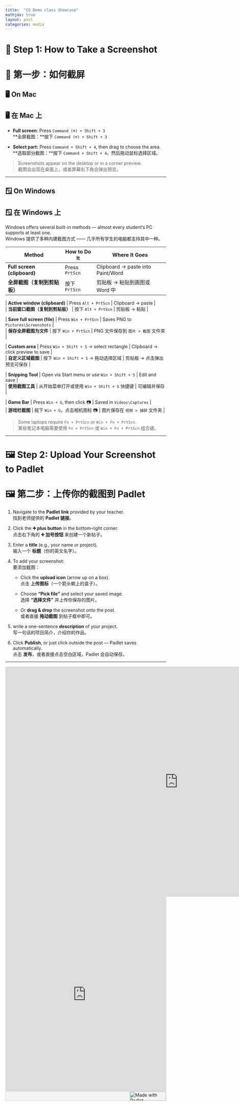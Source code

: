 ```yaml
---
title:  "CS Demo class Showcase"
mathjax: true
layout: post
categories: media
---
```


# 📸 Step 1: How to Take a Screenshot  
# 📸 第一步：如何截屏

## 🖥️ On Mac  
## 🖥️ 在 Mac 上

- **Full screen:** Press `Command (⌘) + Shift + 3`  
  **全屏截图：**按下 `Command (⌘) + Shift + 3`  

- **Select part:** Press `Command + Shift + 4`, then drag to choose the area.  
  **选取部分截图：**按下 `Command + Shift + 4`，然后拖动鼠标选择区域。   

> Screenshots appear on the desktop or in a corner preview.  
> 截图会出现在桌面上，或者屏幕右下角会弹出预览。

---

## 🪟 On Windows  
## 🪟 在 Windows 上

Windows offers several built-in methods — almost every student’s PC supports at least one.  
Windows 提供了多种内建截图方式 —— 几乎所有学生的电脑都支持其中一种。

| Method | How to Do It | Where It Goes |  
|--------|--------------|---------------|  
| **Full screen (clipboard)** | Press `PrtScn` | Clipboard → paste into Paint/Word |  
| **全屏截图（复制到剪贴板）** | 按下 `PrtScn` | 剪贴板 → 粘贴到画图或 Word 中 |  

| **Active window (clipboard)** | Press `Alt + PrtScn` | Clipboard → paste |  
| **当前窗口截图（复制到剪贴板）** | 按下 `Alt + PrtScn` | 剪贴板 → 粘贴 |  

| **Save full screen (file)** | Press `Win + PrtScn` | Saves PNG to `Pictures\Screenshots` |  
| **保存全屏截图为文件** | 按下 `Win + PrtScn` | PNG 文件保存到 `图片 > 截图` 文件夹 |  

| **Custom area** | Press `Win + Shift + S` → select rectangle | Clipboard → click preview to save |  
| **自定义区域截图** | 按下 `Win + Shift + S` → 拖动选择区域 | 剪贴板 → 点击弹出预览可保存 |  

| **Snipping Tool** | Open via Start menu or use `Win + Shift + S` | Edit and save |  
| **使用截图工具** | 从开始菜单打开或使用 `Win + Shift + S` 快捷键 | 可编辑并保存 |  

| **Game Bar** | Press `Win + G`, then click 📷 | Saved in `Videos\Captures` |  
| **游戏栏截图** | 按下 `Win + G`，点击相机图标 📷 | 图片保存在 `视频 > 捕获` 文件夹 |

> Some laptops require `Fn + PrtScn` or `Win + Fn + PrtScn`.  
> 某些笔记本电脑需要使用 `Fn + PrtScn` 或 `Win + Fn + PrtScn` 组合键。

---

# 🖼️ Step 2: Upload Your Screenshot to Padlet  
# 🖼️ 第二步：上传你的截图到 Padlet

1. Navigate to the **Padlet link** provided by your teacher.  
   找到老师提供的 **Padlet 链接**。

2. Click the **➕ plus button** in the bottom‑right corner.  
   点击右下角的 **➕ 加号按钮** 来创建一个新帖子。

3. Enter a **title** (e.g., your name or project).  
   输入一个 **标题**（你的英文名字）。

4. To add your screenshot:  
   要添加截图：

   - Click the **upload icon** (arrow up on a box).  
     点击 **上传图标**（一个箭头朝上的盒子）。  

   - Choose **“Pick file”** and select your saved image.  
     选择 **“选择文件”** 并上传你保存的图片。  

   - Or **drag & drop** the screenshot onto the post.  
     或者直接 **拖动截图** 到帖子框中即可。

5. write a one-sentence **description** of your project.  
   写一句话的项目简介，介绍你的作品。

6. Click **Publish**, or just click outside the post — Padlet saves automatically.  
   点击 **发布**，或者直接点击空白区域，Padlet 会自动保存。

---


<div class="padlet-slideshow-embed" style="width:1080px;height:720px;"><p style="padding:0;margin:0;width:100%;height:100%"><iframe src="https://padlet.com/embed/xt9r3kvgb529v795/slideshow?autoplay=0&loop=0&duration=auto" frameborder="0" allow="clipboard-write" style="width:100%;height:100%;display:block;padding:0;margin:0"></iframe></p></div>


<div class="padlet-embed" style="border:1px solid rgba(0,0,0,0.1);border-radius:2px;box-sizing:border-box;overflow:hidden;position:relative;width:100%;background:#F4F4F4"><p style="padding:0;margin:0"><iframe src="https://padlet.com/embed/xt9r3kvgb529v795" frameborder="0" allow="camera;microphone;geolocation" style="width:100%;height:608px;display:block;padding:0;margin:0"></iframe></p><div style="display:flex;align-items:center;justify-content:end;margin:0;height:28px"><a href="https://padlet.com?ref=embed" style="display:block;flex-grow:0;margin:0;border:none;padding:0;text-decoration:none" target="_blank"><div style="display:flex;align-items:center;"><img src="https://padlet.net/embeds/made_with_padlet_2022.png" width="114" height="28" style="padding:0;margin:0;background:0 0;border:none;box-shadow:none" alt="Made with Padlet"></div></a></div></div>


